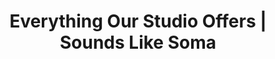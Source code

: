 ---
title: Everything Our Studio Offers | Sounds Like Soma
title-h1: Contact Us About Booking A Session Today 
layout: book-now
description: We accept credit cards, Cash App, Apple Pay, Venmo, and Cryptocurrency as payment options for studio time! We require 50% deposits to reserve a session
---